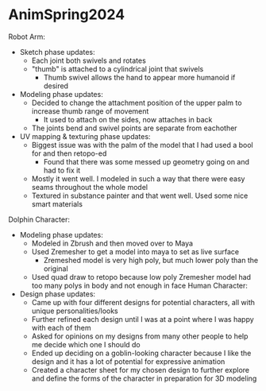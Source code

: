# AnimSpring2024


Robot Arm:
  - Sketch phase updates:
    - Each joint both swivels and rotates
    - "thumb" is attached to a cylindrical joint that swivels
      - Thumb swivel allows the hand to appear more humanoid if desired
  - Modeling phase updates:
    - Decided to change the attachment position of the upper palm to increase thumb range of movement
      - It used to attach on the sides, now attaches in back
    - The joints bend and swivel points are separate from eachother
  - UV mapping & texturing phase updates:
    - Biggest issue was with the palm of the model that I had used a bool for and then retopo-ed
      - Found that there was some messed up geometry going on and had to fix it
    - Mostly it went well. I modeled in such a way that there were easy seams throughout the whole model
    - Textured in substance painter and that went well. Used some nice smart materials

Dolphin Character:
  - Modeling phase updates:
    - Modeled in Zbrush and then moved over to Maya
    - Used Zremesher to get a model into maya to set as live surface
      - Zremeshed model is very high poly, but much lower poly than the original
    - Used quad draw to retopo because low poly Zremesher model had too many polys in body and not enough in face
Human Character:
  - Design phase updates:
    - Came up with four different designs for potential characters, all with unique personalities/looks
    - Further refined each design until I was at a point where I was happy with each of them
    - Asked for opinions on my designs from many other people to help me decide which one I should do
    - Ended up deciding on a goblin-looking character because I like the design and it has a lot of potential for expressive animation
    - Created a character sheet for my chosen design to further explore and define the forms of the character in preparation for 3D modeling
